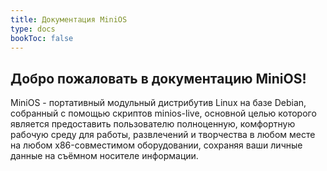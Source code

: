 ```yaml
---
title: Документация MiniOS
type: docs
bookToc: false
---
```


## Добро пожаловать в документацию MiniOS!

MiniOS - портативный модульный дистрибутив Linux на базе Debian, собранный с помощью скриптов minios-live, основной целью которого является предоставить пользователю полноценную, комфортную рабочую среду для работы, развлечений и творчества в любом месте на любом x86-совместимом оборудовании, сохраняя ваши личные данные на съёмном носителе  информации. 
